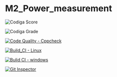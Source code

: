 # M2_Power_measurement

![Codiga Score](https://api.codiga.io/project/32872/score/svg)

![Codiga Grade](https://api.codiga.io/project/32872/status/svg)

[![Code Quality - Cppcheck](https://github.com/GuptaJuluri22/M2_Power_measurement/actions/workflows/c-cpp.yml/badge.svg)](https://github.com/GuptaJuluri22/M2_Power_measurement/actions/workflows/c-cpp.yml)

[![Build_CI - Linux](https://github.com/GuptaJuluri22/M2_Power_measurement/actions/workflows/linux.yml/badge.svg)](https://github.com/GuptaJuluri22/M2_Power_measurement/actions/workflows/linux.yml)

[![Bulid CI - windows](https://github.com/GuptaJuluri22/M2_Power_measurement/actions/workflows/windows.yml/badge.svg)](https://github.com/GuptaJuluri22/M2_Power_measurement/actions/workflows/windows.yml)

[![Git Inspector](https://github.com/GuptaJuluri22/M2_Power_measurement/actions/workflows/gitinspector.yml/badge.svg)](https://github.com/GuptaJuluri22/M2_Power_measurement/actions/workflows/gitinspector.yml)
